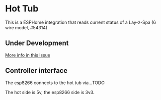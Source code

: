 # Hot Tub
This is a ESPHome integration that reads current status of a Lay-z-Spa (6 wire model, #54314)


## Under Development
[More info in this issue](https://github.com/ximon/Hot-tub-remote/issues/4)

## Controller interface
The esp8266 connects to the hot tub via...TODO

The hot side is 5v, the esp8266 side is 3v3.


